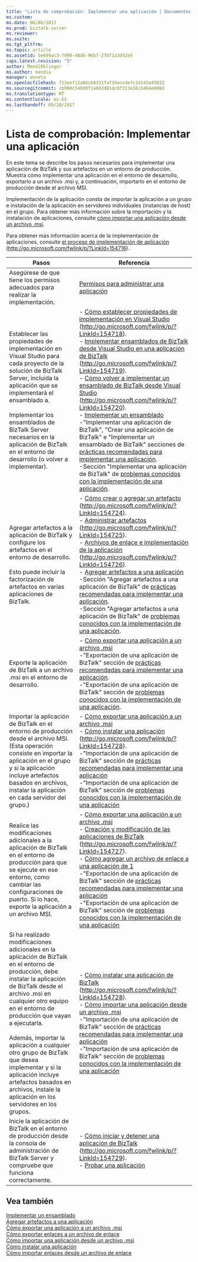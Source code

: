 ```yaml
---
title: "Lista de comprobación: Implementar una aplicación | Documentos de Microsoft"
ms.custom: 
ms.date: 06/08/2017
ms.prod: biztalk-server
ms.reviewer: 
ms.suite: 
ms.tgt_pltfrm: 
ms.topic: article
ms.assetid: 5e699ac3-7998-48d6-96b7-2f8f1a3d52e5
caps.latest.revision: "5"
author: MandiOhlinger
ms.author: mandia
manager: anneta
ms.openlocfilehash: 713eef12a06cb8331faf39acede7c14143a45032
ms.sourcegitcommit: cb908c540d8f1a692d01dc8f313e16cb4b4e696d
ms.translationtype: MT
ms.contentlocale: es-ES
ms.lasthandoff: 09/20/2017
---
```

# <a name="checklist-deploying-an-application"></a>Lista de comprobación: Implementar una aplicación
En este tema se describe los pasos necesarios para implementar una aplicación de BizTalk y sus artefactos en un entorno de producción. Muestra cómo implementar una aplicación en el entorno de desarrollo, exportarlo a un archivo .msi y, a continuación, importarlo en el entorno de producción desde el archivo MSI.  
  
 Implementación de la aplicación consta de importar la aplicación a un grupo e instalación de la aplicación en servidores individuales (instancias de host) en el grupo. Para obtener más información sobre la importación y la instalación de aplicaciones, consulte [cómo importar una aplicación desde un archivo .msi](../technical-guides/how-to-import-an-application-from-an-msi-file.md).  
  
 Para obtener más información acerca de la implementación de aplicaciones, consulte [el proceso de implementación de aplicación](http://go.microsoft.com/fwlink/p/?LinkId=154716) (http://go.microsoft.com/fwlink/p/?LinkId=154716).  
  
|Pasos|Referencia|  
|-----------|---------------|  
|Asegúrese de que tiene los permisos adecuados para realizar la implementación.|[Permisos para administrar una aplicación](../technical-guides/permissions-for-managing-an-application.md)|  
|Establecer las propiedades de implementación en Visual Studio para cada proyecto de la solución de BizTalk Server, incluida la aplicación que se implementará el ensamblado a.<br /><br /> Implementar los ensamblados de BizTalk Server necesarios en la aplicación de BizTalk en el entorno de desarrollo (o volver a implementar).|-   [Cómo establecer propiedades de implementación en Visual Studio](http://go.microsoft.com/fwlink/p/?LinkId=154718) (http://go.microsoft.com/fwlink/p/?LinkId=154718).<br />-   [Implementar ensamblados de BizTalk desde Visual Studio en una aplicación de BizTalk](http://go.microsoft.com/fwlink/p/?LinkId=154719) (http://go.microsoft.com/fwlink/p/?LinkId=154719).<br />-   [Cómo volver a implementar un ensamblado de BizTalk desde Visual Studio](http://go.microsoft.com/fwlink/p/?LinkId=154720) (http://go.microsoft.com/fwlink/p/?LinkId=154720).<br />-   [Implementar un ensamblado](../technical-guides/deploying-an-assembly.md)<br />-"Implementar una aplicación de BizTalk", "Crear una aplicación de BizTalk" e "Implementar un ensamblado de BizTalk" secciones de [prácticas recomendadas para implementar una aplicación](http://msdn.microsoft.com/library/gg634504.aspx).<br />-Sección "Implementar una aplicación de BizTalk" de [problemas conocidos con la implementación de una aplicación](../technical-guides/known-issues-with-deploying-an-application.md).|  
|Agregar artefactos a la aplicación de BizTalk y configure los artefactos en el entorno de desarrollo.<br /><br /> Esto puede incluir la factorización de artefactos en varias aplicaciones de BizTalk.|-   [Cómo crear o agregar un artefacto](http://go.microsoft.com/fwlink/p/?LinkId=154724) (http://go.microsoft.com/fwlink/p/?LinkId=154724).<br />-   [Administrar artefactos](http://go.microsoft.com/fwlink/p/?LinkId=154725) (http://go.microsoft.com/fwlink/p/?LinkId=154725).<br />-   [Archivos de enlace e implementación de la aplicación](http://go.microsoft.com/fwlink/p/?LinkId=154726) (http://go.microsoft.com/fwlink/p/?LinkId=154726).<br />-   [Agregar artefactos a una aplicación](../technical-guides/adding-artifacts-to-an-application.md)<br />-Sección "Agregar artefactos a una aplicación de BizTalk" de [prácticas recomendadas para implementar una aplicación](http://msdn.microsoft.com/library/gg634504.aspx).<br />-Sección "Agregar artefactos a una aplicación de BizTalk" de [problemas conocidos con la implementación de una aplicación](../technical-guides/known-issues-with-deploying-an-application.md).|  
|Exporte la aplicación de BizTalk a un archivo .msi en el entorno de desarrollo.|-   [Cómo exportar una aplicación a un archivo .msi](../technical-guides/how-to-export-an-application-to-an-msi-file.md)<br />-"Exportación de una aplicación de BizTalk" sección de [prácticas recomendadas para implementar una aplicación](http://msdn.microsoft.com/library/gg634504.aspx).<br />-"Exportación de una aplicación de BizTalk" sección de [problemas conocidos con la implementación de una aplicación](../technical-guides/known-issues-with-deploying-an-application.md).|  
|Importar la aplicación de BizTalk en el entorno de producción desde el archivo MSI. (Esta operación consiste en importar la aplicación en el grupo y si la aplicación incluye artefactos basados en archivos, instalar la aplicación en cada servidor del grupo.)|-   [Cómo exportar una aplicación a un archivo .msi](../technical-guides/how-to-export-an-application-to-an-msi-file.md)<br />-   [Cómo instalar una aplicación](http://go.microsoft.com/fwlink/p/?LinkId=154728) (http://go.microsoft.com/fwlink/p/?LinkId=154728).<br />-"Importación de una aplicación de BizTalk" sección de [prácticas recomendadas para implementar una aplicación](http://msdn.microsoft.com/library/gg634504.aspx)<br />-"Importación de una aplicación de BizTalk" sección de [problemas conocidos con la implementación de una aplicación](../technical-guides/known-issues-with-deploying-an-application.md)|  
|Realice las modificaciones adicionales a la aplicación de BizTalk en el entorno de producción para que se ejecute en ese entorno, como cambiar las configuraciones de puerto. Si lo hace, exporte la aplicación a un archivo MSI.|-   [Cómo exportar una aplicación a un archivo .msi](../technical-guides/how-to-export-an-application-to-an-msi-file.md)<br />-   [Creación y modificación de las aplicaciones de BizTalk](http://go.microsoft.com/fwlink/p/?LinkId=154727) (http://go.microsoft.com/fwlink/p/?LinkId=154727).<br />-   [Cómo agregar un archivo de enlace a una aplicación de 1](../technical-guides/how-to-add-a-binding-file-to-an-application1.md)<br />-"Exportación de una aplicación de BizTalk" sección de [prácticas recomendadas para implementar una aplicación](http://msdn.microsoft.com/library/gg634504.aspx)<br />-"Exportación de una aplicación de BizTalk" sección de [problemas conocidos con la implementación de una aplicación](../technical-guides/known-issues-with-deploying-an-application.md)|  
|Si ha realizado modificaciones adicionales en la aplicación de BizTalk en el entorno de producción, debe instalar la aplicación de BizTalk desde el archivo .msi en cualquier otro equipo en el entorno de producción que vayan a ejecutarla.<br /><br /> Además, importar la aplicación a cualquier otro grupo de BizTalk que desea implementar y si la aplicación incluye artefactos basados en archivos, instale la aplicación en los servidores en los grupos.|-   [Cómo instalar una aplicación de BizTalk](http://go.microsoft.com/fwlink/p/?LinkId=154728) (http://go.microsoft.com/fwlink/p/?LinkId=154728).<br />-   [Cómo importar una aplicación desde un archivo .msi](../technical-guides/how-to-import-an-application-from-an-msi-file.md)<br />-"Importación de una aplicación de BizTalk" sección de [prácticas recomendadas para implementar una aplicación](http://msdn.microsoft.com/library/gg634504.aspx)<br />-"Importación de una aplicación de BizTalk" sección de [problemas conocidos con la implementación de una aplicación](../technical-guides/known-issues-with-deploying-an-application.md)|  
|Inicie la aplicación de BizTalk en el entorno de producción desde la consola de administración de BizTalk Server y compruebe que funciona correctamente.|-   [Cómo iniciar y detener una aplicación de BizTalk](http://go.microsoft.com/fwlink/p/?LinkId=154729) (http://go.microsoft.com/fwlink/p/?LinkId=154729).<br />-   [Probar una aplicación](../technical-guides/testing-an-application.md)|  
  
## <a name="see-also"></a>Vea también  
 [Implementar un ensamblado](../technical-guides/deploying-an-assembly.md)   
 [Agregar artefactos a una aplicación](../technical-guides/adding-artifacts-to-an-application.md)   
 [Cómo exportar una aplicación a un archivo .msi](../technical-guides/how-to-export-an-application-to-an-msi-file.md)   
 [Cómo exportar enlaces a un archivo de enlace](../technical-guides/how-to-export-bindings-to-a-binding-file.md)   
 [Cómo importar una aplicación desde un archivo .msi](../technical-guides/how-to-import-an-application-from-an-msi-file.md)   
 [Cómo instalar una aplicación](../technical-guides/how-to-install-an-application.md)   
 [Cómo importar enlaces desde un archivo de enlace](../technical-guides/how-to-import-bindings-from-a-binding-file.md)